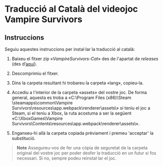 # Traducció al Català del videojoc Vampire Survivors

## Instruccions

Seguiu aquestes instruccions per instal·lar la traducció al català:

1. Baixeu el fitxer zip «_VampireSurvivors-Cat_» des de l'apartat de *releases* (des d’[aquí](https://github.com/and4po/vampire_survivors_cat/releases/latest/)).

2. Descomprimiu el fitxer.

3. Dins la carpeta resultant hi trobareu la carpeta «lang», copieu-la.

4. Accediu a l'interior de la carpeta «assets» del vostre joc. De forma general, aquesta es troba a «C:\Program Files (x86)\Steam \steamapps\common\Vampire Survivors\resources\app\.webpack\renderer\assets\» si teniu el joc a Steam, si el teniu a Xbox, la ruta acostuma a ser la següent «C:\XboxGames\Vampire Survivors\Contents\resources\app\.webpack\renderer\assets\».

5. Enganxeu-hi allà la carpeta copiada prèviament i premeu 'acceptar' la substitució.

> **Note**
> Assegureu-vos de fer una còpia de seguretat de la carpeta original del vostre joc per poder desfer la traducció en un futur si fos necessari. Si no, sempre podeu reinstal·lar el joc.
